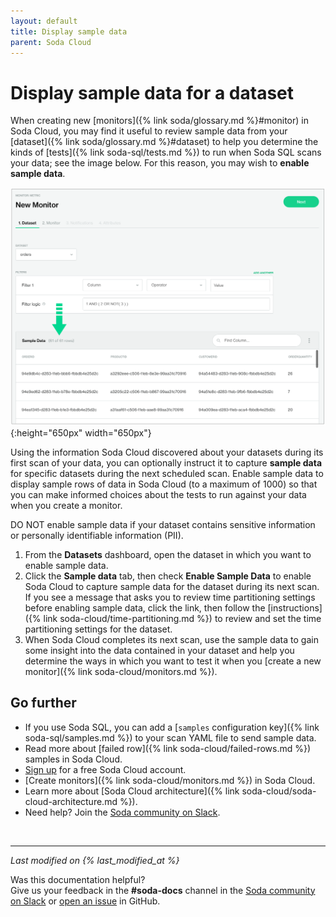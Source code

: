 ```yaml
---
layout: default
title: Display sample data
parent: Soda Cloud
---
```


# Display sample data for a dataset 

When creating new [monitors]({% link soda/glossary.md %}#monitor) in Soda Cloud, you may find it useful to review sample data from your [dataset]({% link soda/glossary.md %}#dataset) to help you determine the kinds of [tests]({% link soda-sql/tests.md %}) to run when Soda SQL scans your data; see the image below. For this reason, you may wish to **enable sample data**.

![sample-data](/assets/images/sample-data.png){:height="650px" width="650px"}


Using the information Soda Cloud discovered about your datasets during its first scan of your data, you can optionally instruct it to capture **sample data** for specific datasets during the next scheduled scan. Enable sample data to display sample rows of data in Soda Cloud (to a maximum of 1000) so that you can make informed choices about the tests to run against your data when you create a monitor. 

DO NOT enable sample data if your dataset contains sensitive information or personally identifiable information (PII).

1. From the **Datasets** dashboard, open the dataset in which you want to enable sample data.
2. Click the **Sample data** tab, then check **Enable Sample Data** to enable Soda Cloud to capture sample data for the dataset during its next scan. If you see a message that asks you to review time partitioning settings before enabling sample data, click the link, then follow the [instructions]({% link soda-cloud/time-partitioning.md %}) to review and set the time partitioning settings for the dataset.
3. When Soda Cloud completes its next scan, use the sample data to gain some insight into the data contained in your dataset and help you determine the ways in which you want to test it when you [create a new monitor]({% link soda-cloud/monitors.md %}).


## Go further

- If you use Soda SQL, you can add a [`samples` configuration key]({% link soda-sql/samples.md %}) to your scan YAML file to send sample data.
- Read more about [failed row]({% link soda-cloud/failed-rows.md %}) samples in Soda Cloud.
- <a href="https://cloud.soda.io/signup" target="_blank"> Sign up</a> for a free Soda Cloud account.
- [Create monitors]({% link soda-cloud/monitors.md %}) in Soda Cloud.
- Learn more about [Soda Cloud architecture]({% link soda-cloud/soda-cloud-architecture.md %}).
- Need help? Join the <a href="http://community.soda.io/slack" target="_blank"> Soda community on Slack</a>.

<br />

---
*Last modified on {% last_modified_at %}*

Was this documentation helpful? <br /> Give us your feedback in the **#soda-docs** channel in the <a href="http://community.soda.io/slack" target="_blank"> Soda community on Slack</a> or <a href="https://github.com/sodadata/docs/issues/new" target="_blank">open an issue</a> in GitHub.